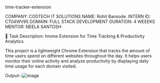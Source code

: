 time-tracker-extension

COMPANY: CODTECH IT SOLUTIONS 
NAME: Rohit Bansode. 
INTERN ID: CT04WV95 
DOMAIN: FULL STACK DEVELOPMENT
DURATION: 4 WEEEKS 
MENTOR: NEELA SANTOSH

🔹 Task Description: hrome Extension for Time Tracking & Productivity Analytics

This project is a lightweight Chrome Extension that tracks the amount of time users spend on different websites throughout the day. It helps users monitor their online activity and analyze productivity by displaying daily time usage for each domain visited.

Output:-![image](https://github.com/user-attachments/assets/11a57b83-dff7-4e4b-9a45-bacf84282f57)
